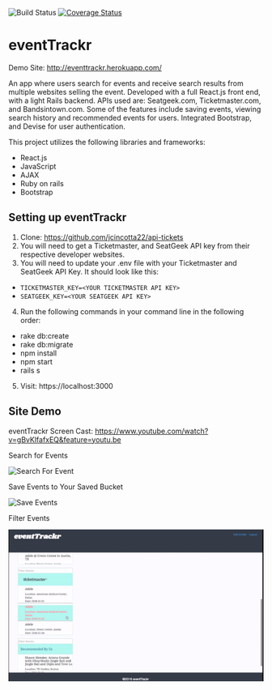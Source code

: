 
![Build Status](https://codeship.com/projects/17a76d30-7bc9-0134-0ef8-1a0a4897d69c/status?branch=master)
[![Coverage Status](https://coveralls.io/repos/github/jcincotta22/api-tickets/badge.svg?branch=master)](https://coveralls.io/github/jcincotta22/api-tickets?branch=master)

# eventTrackr

Demo Site: http://eventtrackr.herokuapp.com/

An app where users search for events and receive search results from multiple websites selling the event. Developed with a full React.js front end, with a light Rails backend. APIs used are: Seatgeek.com, Ticketmaster.com, and Bandsintown.com. Some of the features include saving events, viewing search history and recommended events for users. Integrated Bootstrap, and Devise for user authentication.

This project utilizes the following libraries and frameworks:
  * React.js
  * JavaScript
  * AJAX
  * Ruby on rails
  * Bootstrap

## Setting up eventTrackr

1. Clone: https://github.com/jcincotta22/api-tickets
2. You will need to get a Ticketmaster, and SeatGeek API key from their respective developer websites.
3. You will need to update your .env file with your Ticketmaster and SeatGeek API Key. It should look like this:
  *  `TICKETMASTER_KEY=<YOUR TICKETMASTER API KEY>`
  *  `SEATGEEK_KEY=<YOUR SEATGEEK API KEY>`
4. Run the following commands in your command line in the following order:
  * rake db:create
  * rake db:migrate
  * npm install
  * npm start
  * rails s  
5. Visit: https://localhost:3000

## Site Demo
eventTrackr Screen Cast: https://www.youtube.com/watch?v=gBvKlfafxEQ&feature=youtu.be

Search for Events

![Search For Event](/Readme-gifs/Searches-Events.gif)

Save Events to Your Saved Bucket

![Save Events](/Readme-gifs/User-Saves-Event.gif)

Filter Events

![Save Events](/Readme-gifs/Filters-Events.gif)
